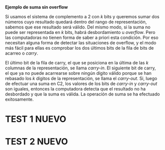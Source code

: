 
**Ejemplo de suma sin overflow**

Si usamos el sistema de complemento a 2 con $k$ bits y queremos sumar dos números cuyo resultado quedará dentro del rango de representación, sabemos que ese resultado será válido. Del mismo modo, si la suma no puede ser representada en $k$ bits, habrá desbordamiento u *overflow*. Pero las computadoras no tienen forma de saber a priori esta condición. Por eso necesitan alguna forma de detectar las situaciones de overflow, y el modo más fácil para ellas es comprobar los dos últimos bits de la fila de bits de acarreo o *carry*. 

El último bit de la fila de carry, el que se posiciona en la última de las $k$ columnas de la representación, se llama *carry-in*. El siguiente bit de carry, el que ya no puede acarrearse sobre ningún dígito válido porque se han rebasado los $k$ dígitos de la representación, se llama el *carry-out*. Si, luego de efectuar una suma en C2, los valores de los bits de *carry-in* y *carry-out* son iguales, entonces la computadora detecta que el resultado no ha desbordado y que la suma es válida. La operación de suma se ha efectuado exitosamente.


# TEST 1 NUEVO


# TEST 2 NUEVO

